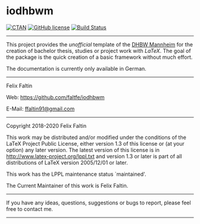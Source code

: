 # iodhbwm

[![CTAN](https://img.shields.io/ctan/v/iodhbwm.svg)](https://www.ctan.org/pkg/iodhbwm)
[![GitHub license](https://img.shields.io/github/license/faltfe/iodhbwm.svg?style=flat-square)](https://github.com/faltfe/iodhbwm/blob/master/LICENSE)
[![Build Status](https://img.shields.io/travis/faltfe/iodhbwm/master.svg?style=flat-square)](https://travis-ci.org/faltfe/iodhbwm)

---

This project provides the _unofficial_ template of the [DHBW Mannheim](http://www.dhbw-mannheim.de) for
the creation of bachelor thesis, studies or project work with _LaTeX_. The goal of the package is
the quick creation of a basic framework without much effort.

The documentation is currently only available in German.

---

Felix Faltin

Web: <https://github.com/faltfe/iodhbwm>

E-Mail: ffaltin91@gmail.com

---

Copyright 2018-2020 Felix Faltin

This work may be distributed and/or modified under the
conditions of the LaTeX Project Public License, either version 1.3
of this license or (at your option) any later version.
The latest version of this license is in
<http://www.latex-project.org/lppl.txt>
and version 1.3 or later is part of all distributions of LaTeX
version 2005/12/01 or later.

This work has the LPPL maintenance status `maintained'.

The Current Maintainer of this work is Felix Faltin.

---

If you have any ideas, questions, suggestions or bugs to report, please
feel free to contact me.

---
